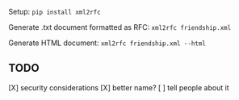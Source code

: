 Setup:
`pip install xml2rfc`

Generate .txt document formatted as RFC: `xml2rfc friendship.xml`

Generate HTML document: `xml2rfc friendship.xml --html`

## TODO

[X] security considerations
[X] better name?
[ ] tell people about it